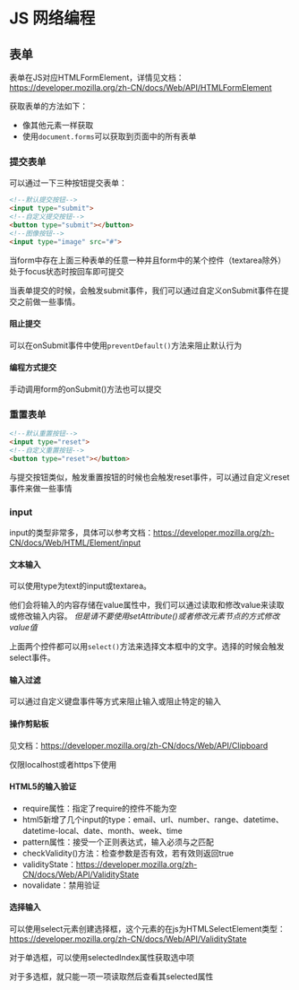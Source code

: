 # JS 网络编程
## 表单
表单在JS对应HTMLFormElement，详情见文档：https://developer.mozilla.org/zh-CN/docs/Web/API/HTMLFormElement

获取表单的方法如下：
- 像其他元素一样获取
- 使用`document.forms`可以获取到页面中的所有表单

### 提交表单
可以通过一下三种按钮提交表单：

```html
<!--默认提交按钮-->
<input type="submit">
<!--自定义提交按钮-->
<button type="submit"></button>
<!--图像按钮-->
<input type="image" src="#">
```

当form中存在上面三种表单的任意一种并且form中的某个控件（textarea除外）处于focus状态时按回车即可提交

当表单提交的时候，会触发submit事件，我们可以通过自定义onSubmit事件在提交之前做一些事情。

#### 阻止提交
可以在onSubmit事件中使用`preventDefault()`方法来阻止默认行为

#### 编程方式提交
手动调用form的onSubmit()方法也可以提交

### 重置表单

```html
<!--默认重置按钮-->
<input type="reset">
<!--自定义重置按钮-->
<button type="reset"></button>
```

与提交按钮类似，触发重置按钮的时候也会触发reset事件，可以通过自定义reset事件来做一些事情

### input
input的类型非常多，具体可以参考文档：https://developer.mozilla.org/zh-CN/docs/Web/HTML/Element/input

#### 文本输入
可以使用type为text的input或textarea。

他们会将输入的内容存储在value属性中，我们可以通过读取和修改value来读取或修改输入内容。
_但是请不要使用setAttribute()或者修改元素节点的方式修改value值_

上面两个控件都可以用`select()`方法来选择文本框中的文字。选择的时候会触发select事件。

#### 输入过滤
可以通过自定义键盘事件等方式来阻止输入或阻止特定的输入

#### 操作剪贴板
见文档：https://developer.mozilla.org/zh-CN/docs/Web/API/Clipboard

仅限localhost或者https下使用

#### HTML5的输入验证
- require属性：指定了require的控件不能为空
- html5新增了几个input的type：email、url、number、range、datetime、datetime-local、date、month、week、time
- pattern属性：接受一个正则表达式，输入必须与之匹配
- checkValidity()方法：检查参数是否有效，若有效则返回true
- validityState：https://developer.mozilla.org/zh-CN/docs/Web/API/ValidityState
- novalidate：禁用验证

#### 选择输入
可以使用select元素创建选择框，这个元素的在js为HTMLSelectElement类型：https://developer.mozilla.org/zh-CN/docs/Web/API/ValidityState

对于单选框，可以使用selectedIndex属性获取选中项

对于多选框，就只能一项一项读取然后查看其selected属性



